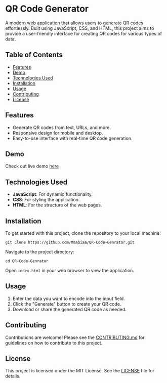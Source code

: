 # QR Code Generator

A modern web application that allows users to generate QR codes effortlessly. Built using JavaScript, CSS, and HTML, this project aims to provide a user-friendly interface for creating QR codes for various types of data.

## Table of Contents
- [Features](#features)
- [Demo](#demo)
- [Technologies Used](#technologies-used)
- [Installation](#installation)
- [Usage](#usage)
- [Contributing](#contributing)
- [License](#license)

## Features
- Generate QR codes from text, URLs, and more.
- Responsive design for mobile and desktop.
- Easy-to-use interface with real-time QR code generation.

## Demo
Check out live demo [here](https://qr-code-generator-mmabiaa.vercel.app)

## Technologies Used
- **JavaScript**: For dynamic functionality.
- **CSS**: For styling the application.
- **HTML**: For the structure of the web pages.

## Installation
To get started with this project, clone the repository to your local machine:

`git clone https://github.com/Mmabiaa/QR-Code-Genrator.git`


Navigate to the project directory:

`cd QR-Code-Genrator`


Open `index.html` in your web browser to view the application.

## Usage
1. Enter the data you want to encode into the input field.
2. Click the "Generate" button to create your QR code.
3. Download or share the generated QR code as needed.

## Contributing
Contributions are welcome! Please see the [CONTRIBUTING.md](CONTRIBUTING.md) for guidelines on how to contribute to this project.

## License
This project is licensed under the MIT License. See the [LICENSE](LINCENSE.md) file for details.
